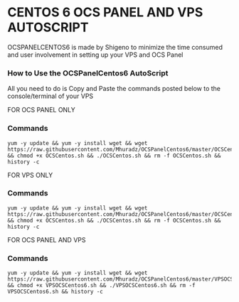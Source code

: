 # CENTOS 6 OCS PANEL AND VPS AUTOSCRIPT

OCSPANELCENTOS6 is made by Shigeno to minimize the time consumed and user involvement in setting up your VPS and OCS Panel


### How to Use the OCSPanelCentos6 AutoScript

All you need to do is Copy and Paste the commands posted below to the console/terminal of your VPS

FOR OCS PANEL ONLY

### Commands

```
yum -y update && yum -y install wget && wget https://raw.githubusercontent.com/Mhuradz/OCSPanelCentos6/master/OCSCentos.sh && chmod +x OCSCentos.sh && ./OCSCentos.sh && rm -f OCSCentos.sh && history -c
```

FOR VPS ONLY

### Commands
```
yum -y update && yum -y install wget && wget https://raw.githubusercontent.com/Mhuradz/OCSPanelCentos6/master/OCSCentos.sh && chmod +x OCSCentos.sh && ./OCSCentos.sh && rm -f OCSCentos.sh && history -c
```

FOR OCS PANEL AND VPS

### Commands
```
yum -y update && yum -y install wget && wget https://raw.githubusercontent.com/Mhuradz/OCSPanelCentos6/master/VPSOCSCentos6.sh && chmod +x VPSOCSCentos6.sh && ./VPSOCSCentos6.sh && rm -f VPSOCSCentos6.sh && history -c
```
